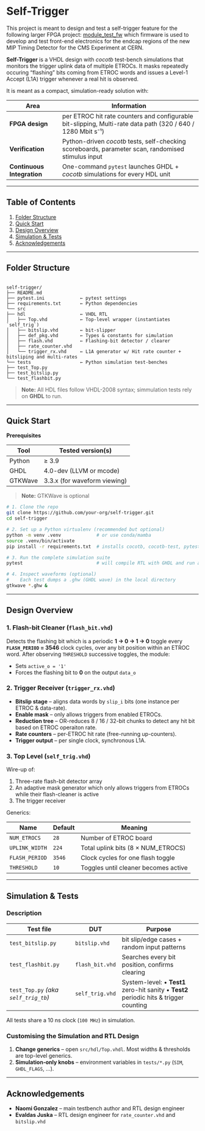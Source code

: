 # Self-Trigger

This project is meant to design and test a self-trigger feature for the following larger FPGA project: [module_test_fw](https://gitlab.cern.ch/cms-etl-electronics/module_test_fw) which firmware is used to develop and test front-end electronics for the endcap regions of the new MIP Timing Detector for the CMS Experiment at CERN.

**Self-Trigger** is a VHDL design with _cocotb_ test-bench simulations that monitors the trigger uplink data of multiple ETROCs. It masks repeatedly occuring “flashing” bits coming from ETROC words and issues a Level-1 Accept (L1A) trigger whenever a real hit is observed.

It is meant as a compact, simulation-ready solution with:

| Area | Information |
|------|-------------------|
| **FPGA design** | per ETROC hit rate counters and configurable bit-slipping, Multi-rate data path (320 / 640 / 1280 Mbit s⁻¹)|
| **Verification** | Python-driven _cocotb_ tests, self-checking scoreboards, parameter scan, randomised stimulus input|
| **Continuous Integration** | One-command `pytest` launches GHDL + _cocotb_ simulations for every HDL unit |

---

## Table of Contents
1. [Folder Structure](#folder-structure)  
2. [Quick Start](#quick-start)  
3. [Design Overview](#design-overview)  
4. [Simulation & Tests](#simulation--tests)  
7. [Acknowledgements](#acknowledgements)  

---

## Folder Structure

```

self-trigger/
├── README.md              
├── pytest.ini             ← pytest settings
├── requirements.txt       ← Python dependencies 
└── src
├── hdl                    ← VHDL RTL
│   ├── Top.vhd            ← Top-level wrapper (instantiates `self_trig`)
│   ├── bitslip.vhd        ← bit-slipper
│   ├── def_pkg.vhd        ← Types & constants for simulation
│   ├── flash.vhd          ← Flashing-bit detector / clearer
│   ├── rate_counter.vhd
│   └── trigger_rx.vhd     ← L1A generator w/ Hit rate counter + bitsliping and multi-rates
└── tests                  ← Python simulation test-benches
├── test_Top.py
├── test_bitslip.py
└── test_flashbit.py

````

> **Note:** All HDL files follow VHDL-2008 syntax; simmulation tests rely on **GHDL** to run.

---

## Quick Start

**Prerequisites**

| Tool    | Tested version(s)            |
| ------- | ---------------------------- |
| Python  | ≥ 3.9                        |
| GHDL    | 4.0-dev (LLVM or mcode)      |
| GTKWave | 3.3.x (for waveform viewing) |

> **Note:** GTKWave is optional

```bash
# 1. Clone the repo
git clone https://github.com/your-org/self-trigger.git
cd self-trigger

# 2. Set up a Python virtualenv (recommended but optional)
python -m venv .venv             # or use conda/mamba
source .venv/bin/activate
pip install -r requirements.txt  # installs cocotb, cocotb-test, pytest …

# 3. Run the complete simulation suite
pytest                           # will compile RTL with GHDL and run all cocotb tests

# 4. Inspect waveforms (optional)
#    Each test dumps a .ghw (GHDL wave) in the local directory
gtkwave *.ghw &
````

---

## Design Overview

### 1. Flash-bit Cleaner (`flash_bit.vhd`)

Detects the flashing bit which is a periodic **1 → 0 → 1 → 0** toggle every **`FLASH_PERIOD` = 3546** clock cycles, over any bit position within an ETROC word. After observing `THRESHOLD` successive toggles, the module:

* Sets `active_o = '1'`
* Forces the flashing bit to **0** on the output `data_o`

### 2. Trigger Receiver (`trigger_rx.vhd`)

* **Bitslip stage** – aligns data words by `slip_i` bits (one instance per ETROC & data-rate).
* **Enable mask** – only allows triggers from enabled ETROCs.
* **Reduction tree** – OR-reduces 8 / 16 / 32-bit chunks to detect any hit bit based on ETROC operaiton rate.
* **Rate counters** – per-ETROC hit rate (free-running up-counters).
* **Trigger output** – per single clock, synchronous L1A.

### 3. Top Level (`self_trig.vhd`)

Wire-up of:

1. Three-rate flash-bit detector array
2. An adaptive mask generator which only allows triggers from ETROCs while their flash-cleaner is active
3. The trigger receiver

Generics:

| Name           | Default | Meaning                              |
| -------------- | ------- | ------------------------------------ |
| `NUM_ETROCS`   | `28`    | Number of ETROC board                |
| `UPLINK_WIDTH` | `224`   | Total uplink bits (8 × NUM\_ETROCS)  |
| `FLASH_PERIOD` | `3546`  | Clock cycles for one flash toggle    |
| `THRESHOLD`    | `10`    | Toggles until cleaner becomes active |

---

## Simulation & Tests

### Description

| Test file                            | DUT             | Purpose                                                                          |
| ------------------------------------ | --------------- | -------------------------------------------------------------------------------- |
| `test_bitslip.py`                    | `bitslip.vhd`   | bit slip/edge cases + random input patterns                                     |
| `test_flashbit.py`                   | `flash_bit.vhd` | Searches every bit position, confirms clearing                                   |
| `test_Top.py` *(aka `self_trig_tb`)* | `self_trig.vhd` | System-level: • **Test1** zero-hit sanity • **Test2** periodic hits & trigger counting |

All tests share a 10 ns clock (`100 MHz`) in simulation.

### Customising the Simulation and RTL Design

1. **Change generics** – open `src/hdl/Top.vhdl`. Most widths & thresholds are top-level generics.
2. **Simulation‐only knobs** – environment variables in `tests/*.py` (`SIM`, `GHDL_FLAGS`, …).

---

## Acknowledgements

* **Naomi Gonzalez** – main testbench author and RTL design engineer
* **Evaldas Juska** – RTL design engineer for `rate_counter.vhd` and `bitslip.vhd`



